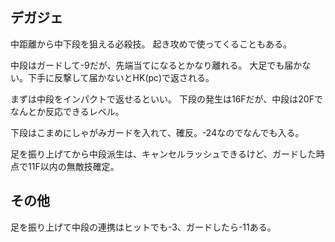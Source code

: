 ## デガジェ

中距離から中下段を狙える必殺技。
起き攻めで使ってくることもある。

中段はガードして-9だが、先端当てになるとかなり離れる。
大足でも届かない。下手に反撃して届かないとHK(pc)で返される。

まずは中段をインパクトで返せるといい。
下段の発生は16Fだが、中段は20Fでなんとか反応できるレベル。

下段はこまめにしゃがみガードを入れて、確反。-24なのでなんでも入る。

足を振り上げてから中段派生は、キャンセルラッシュできるけど、ガードした時点で11F以内の無敵技確定。

## その他

足を振り上げて中段の連携はヒットでも-3、ガードしたら-11ある。
